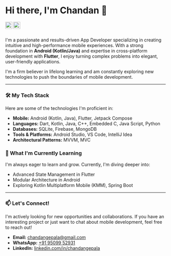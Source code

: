 # Hi there, I'm Chandan 👋

<a href="https://linkedin.com/in/chandangepala">
  <img align="left" width="22px" src="https://cdn.jsdelivr.net/npm/simple-icons@v3/icons/linkedin.svg" />
</a>
<a href="mailto:chandangepala@gmail.com">
  <img align="left" width="22px" src="https://cdn.jsdelivr.net/npm/simple-icons@v3/icons/gmail.svg" />
</a>
<br />
<br />

I'm a passionate and results-driven App Developer specializing in creating intuitive and high-performance mobile experiences. With a strong foundation in **Android (Kotlin/Java)** and expertise in cross-platform development with **Flutter**, I enjoy turning complex problems into elegant, user-friendly applications.

I'm a firm believer in lifelong learning and am constantly exploring new technologies to push the boundaries of mobile development.

---

### 🛠️ My Tech Stack

Here are some of the technologies I'm proficient in:

* **Mobile:** Android (Kotlin, Java), Flutter, Jetpack Compose
* **Languages:** Dart, Kotlin, Java, C++, Embedded C, Java Script, Python
* **Databases:** SQLite, Firebase, MongoDB
* **Tools & Platforms:** Android Studio, VS Code, IntelliJ Idea
* **Architectural Patterns:** MVVM, MVC

### 🌱 What I'm Currently Learning

I'm always eager to learn and grow. Currently, I'm diving deeper into:

* Advanced State Management in Flutter
* Modular Architecture in Android
* Exploring Kotlin Multiplatform Mobile (KMM), Spring Boot

---

### 📫 Let's Connect!

I'm actively looking for new opportunities and collaborations. If you have an interesting project or just want to chat about mobile development, feel free to reach out!

* **Email:** [chandangepala@gmail.com](mailto:chandangepala@gmail.com)
* **WhatsApp:** [+91 95099 52931](https://wa.me/919509952931)
* **LinkedIn:** [linkedin.com/in/chandangepala](https://linkedin.com/in/chandangepala) 
